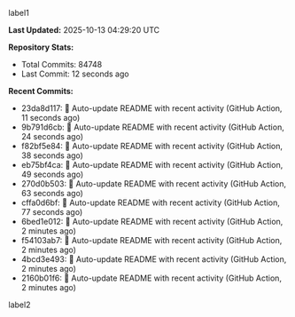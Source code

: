 
label1 
<!-- ACTIVITY_START -->
**Last Updated:** 2025-10-13 04:29:20 UTC

**Repository Stats:**
- Total Commits: 84748
- Last Commit: 12 seconds ago

**Recent Commits:**
- 23da8d117: 🤖 Auto-update README with recent activity (GitHub Action, 11 seconds ago)
- 9b791d6cb: 🤖 Auto-update README with recent activity (GitHub Action, 24 seconds ago)
- f82bf5e84: 🤖 Auto-update README with recent activity (GitHub Action, 38 seconds ago)
- eb75bf4ca: 🤖 Auto-update README with recent activity (GitHub Action, 49 seconds ago)
- 270d0b503: 🤖 Auto-update README with recent activity (GitHub Action, 63 seconds ago)
- cffa0d6bf: 🤖 Auto-update README with recent activity (GitHub Action, 77 seconds ago)
- 6bed1e012: 🤖 Auto-update README with recent activity (GitHub Action, 2 minutes ago)
- f54103ab7: 🤖 Auto-update README with recent activity (GitHub Action, 2 minutes ago)
- 4bcd3e493: 🤖 Auto-update README with recent activity (GitHub Action, 2 minutes ago)
- 2160b01f6: 🤖 Auto-update README with recent activity (GitHub Action, 2 minutes ago)
<!-- ACTIVITY_END -->

label2
